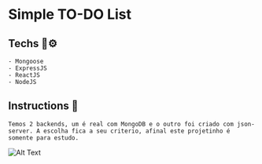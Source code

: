 # Simple TO-DO List 

## Techs 🧪⚙
    - Mongoose
    - ExpressJS
    - ReactJS
    - NodeJS

## Instructions 📖
    Temos 2 backends, um é real com MongoDB e o outro foi criado com json-server. A escolha fica a seu criterio, afinal este projetinho é somente para estudo.

![Alt Text](https://raw.githubusercontent.com/sr-max/fullstack-todo-list/main/desktop.gif)
